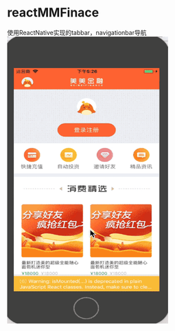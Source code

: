 # reactMMFinace
使用ReactNative实现的tabbar，navigationbar导航
<img src="./showResource/copy1.gif"
alt="(logo)"
style="width:375px; height:667px">
